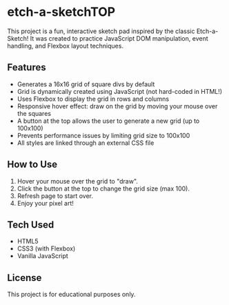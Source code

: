 # etch-a-sketchTOP
This project is a fun, interactive sketch pad inspired by the classic Etch-a-Sketch! It was created to practice JavaScript DOM manipulation, event handling, and Flexbox layout techniques.

## Features
- Generates a 16x16 grid of square divs by default  
- Grid is dynamically created using JavaScript (not hard-coded in HTML!)  
- Uses Flexbox to display the grid in rows and columns  
- Responsive hover effect: draw on the grid by moving your mouse over the squares  
- A button at the top allows the user to generate a new grid (up to 100x100)  
- Prevents performance issues by limiting grid size to 100x100  
- All styles are linked through an external CSS file  

## How to Use
1. Hover your mouse over the grid to "draw".
2. Click the button at the top to change the grid size (max 100).
3. Refresh page to start over.
4. Enjoy your pixel art!

## Tech Used
- HTML5  
- CSS3 (with Flexbox)  
- Vanilla JavaScript

## License
This project is for educational purposes only.
